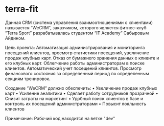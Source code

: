 # terra-fit
Данная CRM (система управления взаимоотношениями с клиентами) называется “WeCRM”, 
заказчиком, которого является фитнес-клуб “Terra Sport” разрабатывалась студентом “IT Academy” Сабыровым Айдином.

Цель проекта:
Автоматизация администрирования и мониторинга посещений клиентов, просмотр статистики посещений, увеличение продаж клубных карт.
Отказ от бумажного хранения данных о клиенте и его клубных карт.
Облегчение работы администраторам в поиске клиентов.
Автоматический учет посещений клиентов.
Просмотр финансового состояния за определенный период по определенным секциям тренировок.

Создание “WeCRM” должно обеспечить:
    • Увеличение продаж клубных карт
    • Усиление аналитики
    • Сделает работу сотрудников прозрачной
    • Снизит затраты на маркетинг
    • Удобный поиск клиентов в базе и контроль их посещений администраторами
    • Повысит лояльность клиентов

Примечание:
Рабочий код находится на ветке "dev"
